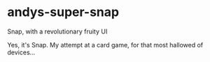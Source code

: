 # andys-super-snap

Snap, with a revolutionary fruity UI

Yes, it's Snap. My attempt at a card game, for that most hallowed of devices...
